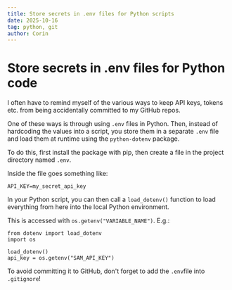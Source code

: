 ```yaml
---
title: Store secrets in .env files for Python scripts
date: 2025-10-16
tag: python, git
author: Corin
---
```


# Store secrets in .env files for Python code

I often have to remind myself of the various ways to keep API keys, tokens etc. from being accidentally committed to my GitHub repos.

One of these ways is through using `.env` files in Python. Then, instead of hardcoding the values into a script, you store them in a separate `.env` file and load them at runtime using the `python-dotenv` package.

To do this, first install the package with pip, then create a file in the project directory named `.env`.

Inside the file goes something like:

```
API_KEY=my_secret_api_key
```

In your Python script, you can then call a `load_dotenv()` function to load everything from here into the local Python environment. 

This is accessed with `os.getenv("VARIABLE_NAME")`. E.g.:

```
from dotenv import load_dotenv
import os

load_dotenv()
api_key = os.getenv("SAM_API_KEY")
```

To avoid committing it to GitHub, don't forget to add the `.env`file into `.gitignore`!